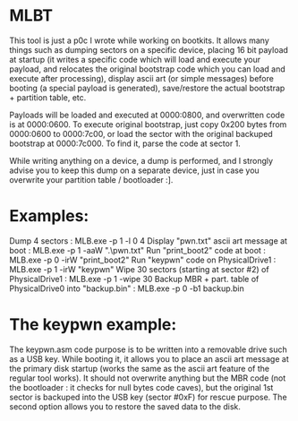 MLBT
====

This tool is just a p0c I wrote while working on bootkits. It allows
many things such as dumping sectors on a specific device, placing
16 bit payload at startup (it writes a specific code which will load
and execute your payload, and relocates the original bootstrap code
which you can load and execute after processing), display ascii art
(or simple messages) before booting (a special payload is generated),
save/restore the actual bootstrap + partition table, etc.

Payloads will be loaded and executed at 0000:0800, and overwritten
code is at 0000:0600. To execute original bootstrap, just copy 0x200
bytes from 0000:0600 to 0000:7c00, or load the sector with the original
backuped bootstrap at 0000:7c000. To find it, parse the code at sector
1.

While writing anything on a device, a dump is performed, and I strongly
advise you to keep this dump on a separate device, just in case you
overwrite your partition table / bootloader :].

Examples:
=========

Dump 4 sectors : MLB.exe -p 1 -l 0 4
Display "pwn.txt" ascii art message at boot : MLB.exe -p 1 -aaW ".\pwn.txt"
Run "print_boot2" code at boot : MLB.exe -p 0 -irW "print_boot2"
Run "keypwn" code on PhysicalDrive1 : MLB.exe -p 1 -irW "keypwn"
Wipe 30 sectors (starting at sector #2) of PhysicalDrive1 : MLB.exe -p 1 -wipe 30
Backup MBR + part. table of PhysicalDrive0 into "backup.bin" : MLB.exe -p 0 -b1 backup.bin


The keypwn example:
===================

The keypwn.asm code purpose is to be written into a removable drive such
as a USB key. While booting it, it allows you to place an ascii art
message at the primary disk startup (works the same as the ascii art
feature of the regular tool works). It should not overwrite anything but
the MBR code (not the bootloader : it checks for null bytes code caves),
but the original 1st sector is backuped into the USB key (sector #0xF)
for rescue purpose. The second option allows you to restore the saved
data to the disk.
